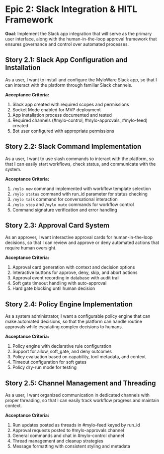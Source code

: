 # Epic 2: Slack Integration & HITL Framework

**Goal**: Implement the Slack app integration that will serve as the primary user interface, along with the human-in-the-loop approval framework that ensures governance and control over automated processes.

## Story 2.1: Slack App Configuration and Installation

As a user,
I want to install and configure the MyloWare Slack app,
so that I can interact with the platform through familiar Slack channels.

**Acceptance Criteria:**

1. Slack app created with required scopes and permissions
2. Socket Mode enabled for MVP deployment
3. App installation process documented and tested
4. Required channels (#mylo-control, #mylo-approvals, #mylo-feed) created
5. Bot user configured with appropriate permissions

## Story 2.2: Slack Command Implementation

As a user,
I want to use slash commands to interact with the platform,
so that I can easily start workflows, check status, and communicate with the system.

**Acceptance Criteria:**

1. `/mylo new` command implemented with workflow template selection
2. `/mylo status` command with run_id parameter for status checking
3. `/mylo talk` command for conversational interaction
4. `/mylo stop` and `/mylo mute` commands for workflow control
5. Command signature verification and error handling

## Story 2.3: Approval Card System

As an approver,
I want interactive approval cards for human-in-the-loop decisions,
so that I can review and approve or deny automated actions that require human oversight.

**Acceptance Criteria:**

1. Approval card generation with context and decision options
2. Interactive buttons for approve, deny, skip, and abort actions
3. Approval event recording in database with audit trail
4. Soft gate timeout handling with auto-approval
5. Hard gate blocking until human decision

## Story 2.4: Policy Engine Implementation

As a system administrator,
I want a configurable policy engine that can make automated decisions,
so that the platform can handle routine approvals while escalating complex decisions to humans.

**Acceptance Criteria:**

1. Policy engine with declarative rule configuration
2. Support for allow, soft_gate, and deny outcomes
3. Policy evaluation based on capability, tool metadata, and context
4. Timeout configuration for soft gates
5. Policy dry-run mode for testing

## Story 2.5: Channel Management and Threading

As a user,
I want organized communication in dedicated channels with proper threading,
so that I can easily track workflow progress and maintain context.

**Acceptance Criteria:**

1. Run updates posted as threads in #mylo-feed keyed by run_id
2. Approval requests posted to #mylo-approvals channel
3. General commands and chat in #mylo-control channel
4. Thread management and cleanup strategies
5. Message formatting with consistent styling and metadata
